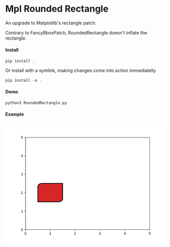 # Mpl Rounded Rectangle

An upgrade to Matplotlib's rectangle patch.

Contrary to FancyBboxPatch, RoundedRectangle doesn't inflate the rectangle.

#### Install 

    pip install .

Or install with a symlink, making changes come into action immediatelly
    
    pip install -e .
    
#### Demo

    python3 RoundedRectangle.py
    
#### Example
    
![Example](Example.png)